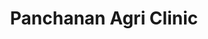 ---
title: "Panchanan Agri Clinic"
url: /islampur/panchanan-agri-clinic/
shop: Landwirtschaftlich
---